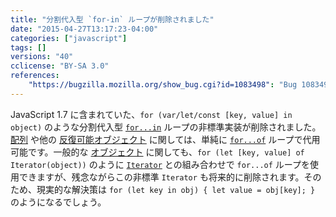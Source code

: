 ```yaml
---
title: "分割代入型 `for-in` ループが削除されました"
date: "2015-04-27T13:17:23-04:00"
categories: ["javascript"]
tags: []
versions: "40"
cclicense: "BY-SA 3.0"
references:
    "https://bugzilla.mozilla.org/show_bug.cgi?id=1083498": "Bug 1083498 - Remove SpiderMonkey support for destructuring for-in (JS1.7-only language extension)"
---
```

JavaScript 1.7 に含まれていた、`for (var/let/const [key, value] in object)` のような分割代入型 [`for...in`](https://developer.mozilla.org/ja/docs/Web/JavaScript/Reference/Statements/for...in) ループの非標準実装が削除されました。[配列](https://developer.mozilla.org/ja/docs/Web/JavaScript/Reference/Global_Objects/Array) や他の [反復可能オブジェクト](https://developer.mozilla.org/ja/docs/Web/JavaScript/Reference/Iteration_protocols) に関しては、単純に [`for...of`](https://developer.mozilla.org/ja/docs/Web/JavaScript/Reference/Statements/for...of) ループで代用可能です。一般的な [オブジェクト](https://developer.mozilla.org/ja/docs/Web/JavaScript/Reference/Global_Objects/Object) に関しても、`for (let [key, value] of Iterator(object))` のように [`Iterator`](https://developer.mozilla.org/ja/docs/Web/JavaScript/Reference/Global_Objects/Iterator) との組み合わせで `for...of` ループを使用できますが、残念ながらこの非標準 `Iterator` も将来的に削除されます。そのため、現実的な解決策は `for (let key in obj) { let value = obj[key]; }` のようになるでしょう。
